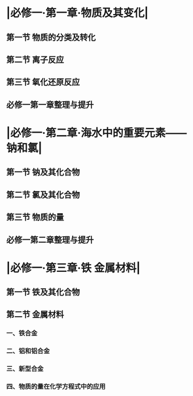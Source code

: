 # |必修一·第一章·物质及其变化|
## 第一节 物质的分类及转化
## 第二节 离子反应
## 第三节 氧化还原反应
## 必修一第一章整理与提升

# |必修一·第二章·海水中的重要元素——钠和氯|
## 第一节 钠及其化合物
## 第二节 氯及其化合物
## 第三节 物质的量
## 必修一第二章整理与提升

# |必修一·第三章·铁 金属材料|
## 第一节 铁及其化合物
## 第二节 金属材料
### 一、铁合金
### 二、铝和铝合金
### 三、新型合金
### 四、物质的量在化学方程式中的应用